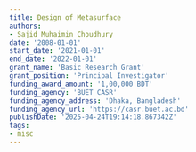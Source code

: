 ```yaml
---
title: Design of Metasurface
authors:
- Sajid Muhaimin Choudhury
date: '2008-01-01'
start_date: '2021-01-01'
end_date: '2022-01-01'
grant_name: 'Basic Research Grant'
grant_position: 'Principal Investigator'
funding_award_amount: '1,00,000 BDT'
funding_agency: 'BUET CASR'
funding_agency_address: 'Dhaka, Bangladesh'
funding_agency_url: 'https://casr.buet.ac.bd'
publishDate: '2025-04-24T19:14:18.867342Z'
tags:
- misc
---
```


